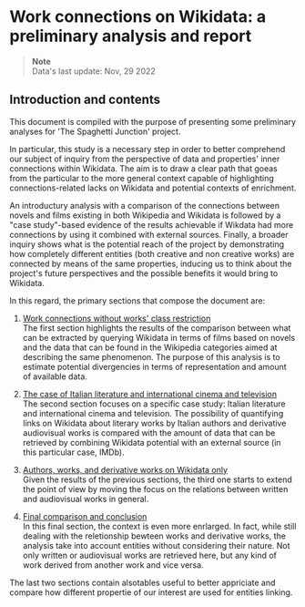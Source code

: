 # Work connections on Wikidata: a preliminary analysis and report

>**Note**<br>
>Data's last update: Nov, 29 2022

## Introduction and contents
This document is compiled with the purpose of presenting some preliminary analyses for 'The Spaghetti Junction' project.

In particular, this study is a necessary step in order to better comprehend our subject of inquiry from the perspective of data and properties' inner connections within Wikidata. The aim is to draw a clear path that goeas from the particular to the more general context capable of highlighting connections-related lacks on Wikidata and potential contexts of enrichment.

An introductury analysis with a comparison of the connections between novels and films existing in both Wikipedia and Wikidata is followed by a "case study"-based evidence of the results achievable if Wikdata had more connections by using it combined with external sources. Finally, a broader inquiry shows what is the potential reach of the project by demonstrating how completely different entities (both creative and non creative works) are connected by means of the same properties, inducing us to think about the project's future perspectives and the possible benefits it would bring to Wikidata.

In this regard, the primary sections that compose the document are:
  1. [Work connections without works' class restriction](#Work-connections-without-works'-class-restriction) <br>
The first section highlights the results of the comparison between what can be extracted by querying Wikidata in terms of films based on novels and the data that can be found in the Wikipedia categories aimed at describing the same phenomenon. The purpose of this analysis is to estimate potential divergencies in terms of representation and amount of available data. 
  
  2. [The case of Italian literature and international cinema and television](#The-case-of-Italian-literature-and-international-cinema-and-television) <br>
  The second section focuses on a specific case study: Italian literature and international cinema and television. The possibility of quantifying links on Wikidata about literary works by Italian authors and derivative audiovisual works is compared with the amount of data that can be retrieved by combining Wikidata potential with an external source (in this particular case, IMDb).
  
  3. [Authors, works, and derivative works on Wikidata only](#Authors-works-and-derivative-works-on-Wikidata-only) <br>
  Given the results of the previous sections, the third one starts to extend the point of view by moving the focus on the relations between written and audiovisual works in general. 
  
  4. [Final comparison and conclusion](#Conclusion) <br>
  In this final section, the context is even more enrlarged. In fact, while still dealing with the reletionship bewteen works and derivative works, the analysis take into account entities without considering their nature. Not only written or audiovisual works are retrieved here, but any kind of work derived from another work and vice versa.

The last two sections contain alsotables useful to better appriciate and compare how different propertie of our interest are used for entities linking. 
